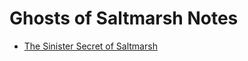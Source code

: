 # Ghosts of Saltmarsh Notes

* [The Sinister Secret of Saltmarsh](../master/theSinisterSecretOfSaltmarsh)

